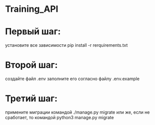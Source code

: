 # Training_API

# Первый шаг:
установите все зависимости 
pip install -r rerquirements.txt

# Второй шаг:
создайте файл .env
заполните его согласно файлу .env.example

# Третий шаг:
примените миграции командой
./manage.py migrate или же, если не сработает, то командой python3 manage.py migrate
